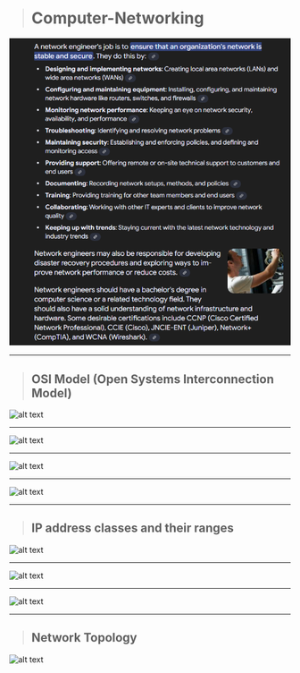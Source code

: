 > # Computer-Networking

![alt text](https://github.com/HackBugs/Computer-Networking/blob/main/Networking%20Job%20Discription.png)

<hr>

> ## OSI Model (Open Systems Interconnection Model)

![alt text](https://s7280.pcdn.co/wp-content/uploads/2018/06/osi-model-7-layers-1.png)

<hr>

![alt text](https://media.licdn.com/dms/image/v2/D4D12AQG2qgwFOVw8sA/article-cover_image-shrink_720_1280/article-cover_image-shrink_720_1280/0/1690969080530?e=1737590400&v=beta&t=5wCsUEh5JWVtMd_RQx9bck3eg_ypDdN_ZCnodVMu56M)

<hr>

![alt text](https://www.ourpowerteam.com/app/images/img/osi%20layer%20security.jpeg)

<hr>

![alt text](https://www.guru99.com/images/1/092119_0729_LayersofOSI1.png)

<hr>

> ## IP address classes and their ranges

![alt text](https://www.tecmint.com/wp-content/uploads/2021/04/Classes-of-IP-Addresses.png)

<hr>

![alt text](https://miro.medium.com/v2/resize:fit:720/format:webp/1*wbYRk65-lnwsWYSFJ656xw.png)

<hr>

![alt text](https://i.sstatic.net/pQez2.png)

<hr>

> ## Network Topology

![alt text](https://www.techtarget.com/rms/onlineimages/6_types_of_network_topology-f.png)
